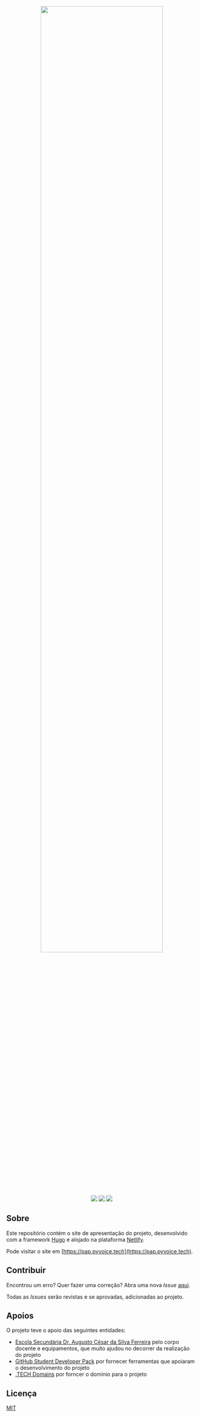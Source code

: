 <p align="center">

<img src="https://i.imgur.com/4BnyyIN.png" width="80%" />

<br />
<br />

<img src="https://img.shields.io/badge/license-MIT-green" />

<img src="https://img.shields.io/github/stars/pyvoice?style=social" />

<img src="https://api.netlify.com/api/v1/badges/f6a0f873-6aff-4b70-88b7-15cf3a786cd2/deploy-status" />

</p>

## Sobre

Este repositório contém o site de apresentação do projeto, desenvolvido com a framework [Hugo](https://gohugo.io/) e alojado na plataforma [Netlify](https://www.netlify.com/).

Pode visitar o site em [https://pap.pyvoice.tech](https://pap.pyvoice.tech).

## Contribuir

Encontrou um erro? Quer fazer uma correção? Abra uma nova _Issue_ [aqui](https://github.com/pyVoice/site-pap/issues).

Todas as _Issues_ serão revistas e se aprovadas, adicionadas ao projeto.

## Apoios

O projeto teve o apoio das seguintes entidades:

- [Escola Secundária Dr. Augusto César da Silva Ferreira](https://www.esdacsf.pt) pelo corpo docente e equipamentos, que muito ajudou no decorrer da realização do projeto
- [GitHub Student Developer Pack](https://education.github.com/pack) por fornecer ferramentas que apoiaram o desenvolvimento do projeto
- [.TECH Domains](http://get.tech/) por forncer o domínio para o projeto

## Licença

[MIT](https://github.com/pyVoice/site-pap/blob/main/LICENSE)
